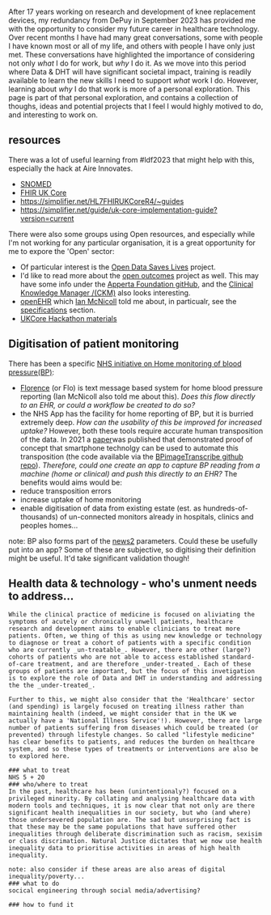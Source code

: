After 17 years working on research and development of knee replacement devices, my redundancy from DePuy in September 2023 has provided me with the opportunity to consider my future career in healthcare technology. Over recent months I have had many great conversations, some with people I have known most or all of my life, and others with people I have only just met. These conversations have highlighted the importance of considering not only _what_ I do for work, but _why_ I do it. As we move into this period where Data & DHT will have significant societal impact, training is readily available to learn the new skills I need to support _what_ work I do. However, learning about _why_ I do that work is more of a personal exploration. This page is part of that personal exploration, and contains a collection of thoughs, ideas and potential projects that I feel I would highly motived to do, and interesting to work on.

## resources 
There was a lot of useful learning from #ldf2023 that might help with this, especially the hack at Aire Innovates. 
  * [SNOMED](https://www.snomed.org/) 
  * [FHIR UK Core](https://digital.nhs.uk/services/fhir-uk-core)
  * https://simplifier.net/HL7FHIRUKCoreR4/~guides
  * https://simplifier.net/guide/uk-core-implementation-guide?version=current

There were also some groups using Open resources, and especially while I'm not working for any particular organisation, it is a great opportunity for me to expore the 'Open' sector:
  * Of particular interest is the [Open Data Saves Lives](https://opendatasaveslives.org/) project.
  * I'd like to read more about the [open outcomes](ahttps://apperta.org/openOutcomes/) project as well. This may have some info under the [Apperta Foundation gitHub](https://github.com/AppertaFoundation), and the [Clinical Knowledge Manager /(CKM)](https://ckm.apperta.org/ckm/) also looks interesting. 
  * [openEHR](https://openehr.org/) which [Ian McNicoll](https://www.linkedin.com/in/ianmcnicoll/) told me about, in particualr, see the [specifications](https://specifications.openehr.org/) section.
  * [UKCore Hackathon materials](https://simplifier.net/guide/UKCore-Hackathon/)

## Digitisation of patient monitoring
There has been a specific [NHS initiative on Home monitoring of blood pressure(BP)](https://www.england.nhs.uk/ourwork/clinical-policy/cvd/home-blood-pressure-monitoring/):
  * [Florence](https://florence.community/) (or Flo) is text message based system for home blood pressure reporting (Ian McNicoll also told me about this). _Does this flow directly to an EHR, or could a workflow be created to do so?_
  * the NHS App has the facility for home reporting of BP, but it is burried extremely deep. _How can the usability of this be improved for increased uptake?_
However, both these tools require accurate human transposition of the data. In 2021 a [paper](https://www.frontiersin.org/articles/10.3389/frai.2021.543176/full)was published that demonstrated proof of concept that smartphone technolgy can be used to automate this transposition (the code available via the [BPimageTranscribe github repo](https://github.com/cliffordlab/BPimageTranscribe)). _Therefore, could one create an app to capture BP reading from a machine (home or clinical) and push this directly to an EHR?_ The benefits would aims would be:
  * reduce transposition errors
  * increase uptake of home monitoring
  * enable digitisation of data from existing estate (est. as hundreds-of-thousands) of un-connected monitors already in hospitals, clinics and peoples homes...
  
  note: BP also forms part of the [news2](https://www.rcplondon.ac.uk/projects/outputs/national-early-warning-score-news-2) parameters. Could these be usefully put into an app? Some of these are subjective, so digitising their definition might be useful. It'd take significant validation though!

  ## Health data & technology - who's unment needs to address...
    While the clinical practice of medicine is focused on aliviating the symptoms of acutely or chronically unwell patients, healthcare research and development aims to enable clinicians to treat more patients. Often, we thing of this as using new knowledge or technology to diagnose or treat a cohort of patients with a specific condition who are currently _un-treatable_. However, there are other (large?) cohorts of patients who are not able to access established standard-of-care treatment, and are therefore _under-treated_. Each of these groups of patients are important, but the focus of this invetigation is to explore the role of Data and DHT in understanding and addressing the the _under-treated_.

    Further to this, we might also consider that the 'Healthcare' sector (and spending) is largely focused on treating illness rather than maintaining health (indeed, we might consider that in the UK we actually have a 'National Illness Service'!). However, there are large number of patients suffering from diseases which could be treated (or prevented) through lifestyle changes. So called "lifestyle medicine" has clear benefits to patients, and reduces the burden on healthcare system, and so these types of treatments or interventions are also be to explored here. 
    
    ### what to treat
    NHS 5 + 20
    ### who/where to treat 
    In the past, healthcare has been (unintentionaly?) focused on a privileged minority. By collating and analysing healthcare data with modern tools and techniques, it is now clear that not only are there significant health inequalities in our society, but who (and where) those undersevered population are. The sad but unsurprising fact is that these may be the same populations that have suffered other inequalities through deliberate discrimination such as racism, sexisim or class discrimation. Natural Justice dictates that we now use health inequality data to prioritise activities in areas of high health inequality.

    note: also consider if these areas are also areas of digital inequality/poverty...
    ### what to do
    socical engineering through social media/advertising?

    ### how to fund it
